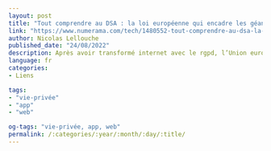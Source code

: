 ```yaml
---
layout: post
title: "Tout comprendre au DSA : la loi européenne qui encadre les géants du web"
link: "https://www.numerama.com/tech/1480552-tout-comprendre-au-dsa-la-loi-europeenne-qui-encadre-les-geants-du-web.html"
author: Nicolas Lellouche
published_date: "24/08/2022"
description: Après avoir transformé internet avec le rgpd, l’Union européenne frappe encore plus fort avec le Digital Services Act, sa règlementation conçue pour encadrer les google, facebook, amazon, microsoft, apple ou tiktok. Le DSA fixe une multitude de nouvelles règles exigeantes, qui pourraient changer les grandes plateformes à tout jamais.
language: fr
categories:
- Liens

tags:
- "vie-privée"
- "app"
- "web"

og-tags: "vie-privée, app, web"
permalink: /:categories/:year/:month/:day/:title/
---
```

